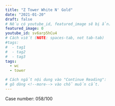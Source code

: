 ```yaml
---
title: "Z Tower White N' Gold"
date: "2021-01-20"
draft: false
# Nếu có youtube_id, featured_image sẽ bị ẩn.
featured_image: 0
youtube_id: sv6arp5hCu4
# Cách viết (NOTE: spaces-tab, not tab-tab)
#tags:
#  - tag1
#  - tag2
#  - tag3
tags:
  - wc
  - tower

# Cách ngắt nội dung vào "Continue Reading":
# gõ dòng <!--more--> vào chỗ muốn cắt.
---
```


Case number: 058/100